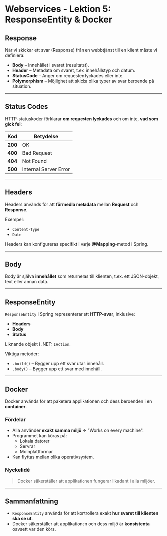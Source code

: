 # Webservices - Lektion 5: ResponseEntity & Docker

## Response

När vi skickar ett svar (Response) från en webbtjänst till en klient måste vi definiera:

- **Body** – Innehållet i svaret (resultatet).
- **Header** – Metadata om svaret, t.ex. innehållstyp och datum.
- **StatusCode** – Anger om requesten lyckades eller inte.
- **Polymorphism** – Möjlighet att skicka olika typer av svar beroende på situation.

---

## Status Codes

HTTP-statuskoder förklarar **om requesten lyckades** och om inte, **vad som gick fel**:

| Kod | Betydelse |
|------|-----------|
| **200** | OK |
| **400** | Bad Request |
| **404** | Not Found |
| **500** | Internal Server Error |

---

## Headers

Headers används för att **förmedla metadata** mellan **Request** och **Response**.

Exempel:
- `Content-Type`
- `Date`

Headers kan konfigureras specifikt i varje **@Mapping**-metod i Spring.

---

## Body

Body är själva **innehållet** som returneras till klienten, t.ex. ett JSON-objekt, text eller annan data.

---

## ResponseEntity

`ResponseEntity` i Spring representerar ett **HTTP-svar**, inklusive:
- **Headers**
- **Body**
- **Status**

Liknande objekt i .NET: `IAction`.

Viktiga metoder:
- `.build()` – Bygger upp ett svar utan innehåll.
- `.body()` – Bygger upp ett svar med innehåll.

---

## Docker

Docker används för att paketera applikationen och dess beroenden i en **container**.

### Fördelar
- Alla använder **exakt samma miljö** → "Works on every machine".
- Programmet kan köras på:
  - Lokala datorer
  - Servrar
  - Molnplattformar
- Kan flyttas mellan olika operativsystem.

### Nyckelidé
> Docker säkerställer att applikationen fungerar likadant i alla miljöer.

---

## Sammanfattning
- `ResponseEntity` används för att kontrollera exakt **hur svaret till klienten ska se ut**.
- Docker säkerställer att applikationen och dess miljö är **konsistenta** oavsett var den körs.

